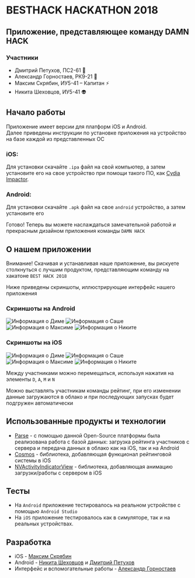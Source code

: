 # BESTHACK HACKATHON 2018
## Приложение, представляющее команду DAMN HACK
### Участники
* Дмитрий Петухов, ПС2-61 :new_moon_with_face:
* Александр Горностаев, РК9-21 :dog:
* Максим Скрябин, ИУ5-41  – Капитан :zap:
* Никита Шеховцов, ИУ5-41 :alien:


## Начало работы
Приложение имеет версии для платформ iOS и Android.  
Далее приведены инструкции по установке приложения на устройство на базе каждой из представленных ОС
### iOS:
Для установки скачайте `.ipa` файл на свой компьютер, а затем установите его на свое устройство при помощи такого ПО, как [Cydia Impactor](http://www.cydiaimpactor.com).
### Android:
Для установки скачайте `.apk` файл на свое `android` устройство, а затем установите его

Готово! Теперь вы можете наслаждаться замечательной работой и прекрасным дизайном приложения команды ```DAMN HACK```

## О нашем приложении
Внимание! Скачивая и устанавливая наше приложение, вы рискуете столкнуться с лучшим продуктом, представляющим команду на хакатоне ```BEST HACK 2018``` 

Ниже приведены скриншоты, иллюстрирующие интерфейс нашего приложения

### Скриншоты на Android
![Информация о Диме](Скриншоты/android_d.png "") ![Информация о Саше](Скриншоты/android_a.png "")
![Информация о Максиме](Скриншоты/android_m.png "") ![Информация о Никите](Скриншоты/android_n.png "")

### Скриншоты на iOS
![Информация о Диме](Скриншоты/ios_d.png "") ![Информация о Саше](Скриншоты/ios_a.png "")
![Информация о Максиме](Скриншоты/ios_m.png "") ![Информация о Никите](Скриншоты/ios_n.png "")

Между участниками можно перемещаться, используя нажатия на элементы `D`, `A`, `M` и `N`

Можно выставлять участникам команды рейтинг, при его изменении данные загружаются в облако и при последующих запусках будет подгружен автоматически

## Использованные продукты и технологии
- [Parse](http://parseplatform.org/) - с помощью данной Open-Source платформы была реализована работа с базой данных: загрузка рейтинга участников с сервера и передача данных в облако как на iOS, так и на Android
- [Cosmos](https://github.com/evgenyneu/Cosmos) - библиотека, добавляющая функционал рейтинговой системы в iOS
- [NVActivityIndicatorView](https://github.com/ninjaprox/NVActivityIndicatorView) - библиотека, добавляющая анимацию загрузки/работы с сервером в iOS


## Тесты
- На `Android` приложение тестировалось на реальном устройстве с помощью `Android Studio`
- На `iOS` приложение тестировалось как в симуляторе, так и на реальных устройствах.

## Разработка

- iOS - [Максим Скрябин](http://vk.com/morimax)
- Android - [Никита Шеховцов](https://vk.com/nikita.shekhovtsov) и [Дмитрий Петухов](https://vk.com/petukhovd)
- Интерфейс и вспомогательные работы - [Александр Горностаев](https://vk.com/id106779437)



